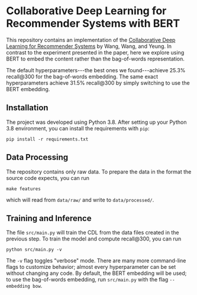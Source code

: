 # Collaborative Deep Learning for Recommender Systems with BERT

This repository contains an implementation of the [Collaborative Deep Learning
for Recommender Systems](http://wanghao.in/paper/KDD15_CDL.pdf) by Wang, Wang,
and Yeung.  In contrast to the experiment presented in the paper, here we
explore using BERT to embed the content rather than the bag-of-words
representation.

The default hyperparameters---the best ones we found---achieve 25.3% recall@300
for the bag-of-words embedding. The same exact hyperparameters achieve 31.5%
recall@300 by simply switching to use the BERT embedding.

## Installation

The project was developed using Python 3.8. After setting up your Python 3.8
environment, you can install the requirements with `pip`:
```
pip install -r requirements.txt
```

## Data Processing

The repository contains only raw data. To prepare the data in the format the
source code expects, you can run
```
make features
```
which will read from `data/raw/` and write to `data/processed/`.

## Training and Inference

The file `src/main.py` will train the CDL from the data files created in the
previous step.  To train the model and compute recall@300, you can run
```
python src/main.py -v
```
The `-v` flag toggles "verbose" mode. There are many more command-line flags
to customize behavior; almost every hyperparameter can be set without changing
any code. By default, the BERT embedding will be used; to use the bag-of-words
embedding, run `src/main.py` with the flag `--embedding bow`.
